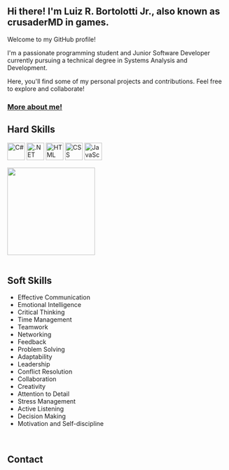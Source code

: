<h2>Hi there! I'm Luiz R. Bortolotti Jr., also known as crusaderMD in games.</h2>
<p>Welcome to my GitHub profile! </p>
<p>I'm a passionate programming student and Junior Software Developer currently pursuing a technical degree in Systems Analysis and Development.</p>
<p>Here, you'll find some of my personal projects and contributions. Feel free to explore and collaborate!</p>
<h3><a href="https://crusadermd.github.io/perfil-dev/">More about me!</a></h3>
<h2>Hard Skills</h2>
<div style="display: inline_block">
  <img align="center" src="https://img.icons8.com/color/48/000000/c-sharp-logo.png" alt="C#" width="40" />
  <img align="center" src="https://img.icons8.com/color/48/000000/net-framework.png" alt=".NET" width="40" />  
  <img align="center" src="https://img.icons8.com/color/48/000000/html-5.png" alt="HTML" width="40" />
  <img align="center" src="https://img.icons8.com/color/48/000000/css3.png" alt="CSS" width="40" />
  <img align="center" src="https://img.icons8.com/color/48/000000/javascript.png" alt="JavaScript" width="40" />
</div>
<br>
<div style="display: inline_block">
<a href="https://github.com/crusaderMD/convoychat">
  <img height=200 align="center" src="https://github-readme-stats.vercel.app/api/top-langs?username=crusaderMD&layout=compact&langs_count=8&card_width=320&&theme=dark" />
</a>
</div>
<br>
<h2>Soft Skills</h2>
<ul>
  <li>Effective Communication</li>
  <li>Emotional Intelligence</li>
  <li>Critical Thinking</li>
  <li>Time Management</li>
  <li>Teamwork</li>
  <li>Networking</li>
  <li>Feedback</li>
  <li>Problem Solving</li>
  <li>Adaptability</li>
  <li>Leadership</li>
  <li>Conflict Resolution</li>
  <li>Collaboration</li>
  <li>Creativity</li>
  <li>Attention to Detail</li>
  <li>Stress Management</li>
  <li>Active Listening</li>
  <li>Decision Making</li>
  <li>Motivation and Self-discipline</li>
</ul>
<br>
<h2>Contact</h2>

